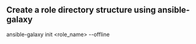 ## Create a role directory structure using ansible-galaxy
ansible-galaxy init <role_name> --offline
